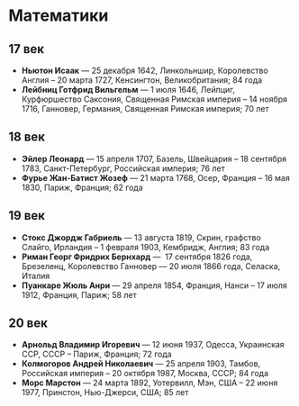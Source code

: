 # Математики

## 17 век

- **Ньютон Исаак** — 25 декабря 1642, Линкольншир, Королевство Англия – 20 марта 1727, Кенсингтон, Великобритания; 84 года
- **Лейбниц Готфрид Вильгельм** — 1 июля 1646, Лейпциг, Курфюршество Саксония, Священная Римская империя – 14 ноября 1716, Ганновер, Германия, Священная Римская империя; 70 лет

## 18 век

- **Эйлер Леонард** — 15 апреля 1707, Базель, Швейцария – 18 сентября 1783, Санкт-Петербург, Российская империя; 76 лет
- **Фурье Жан-Батист Жозеф** — 21 марта 1768, Осер, Франция – 16 мая 1830, Париж, Франция; 62 года

## 19 век

- **Стокс Джордж Габриель** — 13 августа 1819, Скрин, графство Слайго, Ирландия – 1 февраля 1903, Кембридж, Англия; 83 года
- **Риман Георг Фридрих Бернхард** —  17 сентября 1826 года, Брезеленц, Королевство Ганновер — 20 июля 1866 года, Селаска, Италия
- **Пуанкаре Жюль Анри** — 29 апреля 1854, Франция, Нанси – 17 июля 1912, Франция, Париж; 58 лет

## 20 век

- **Арнольд Владимир Игоревич** — 12 июня 1937, Одесса, Украинская ССР, СССР – Париж, Франция; 72 года
- **Колмогоров Андрей Николаевич** — 25 апреля 1903, Тамбов, Российская империя – 20 октября 1987, Москва, СССР; 84 года
- **Морс Марстон** — 24 марта 1892, Уотервилл, Мэн, США – 22 июня 1977, Принстон, Нью-Джерси, США; 85 лет
